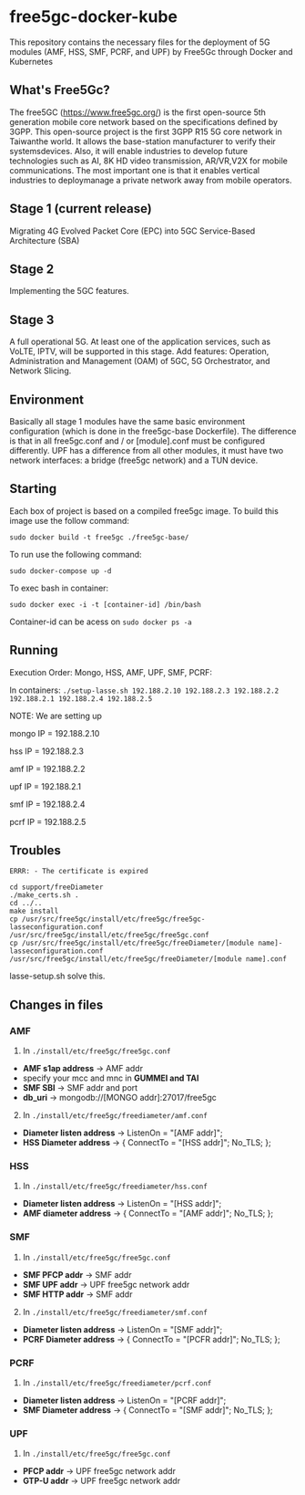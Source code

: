 # free5gc-docker-kube
This repository contains the necessary files for the deployment of 5G modules (AMF, HSS, SMF, PCRF, and UPF) by Free5Gc through Docker and Kubernetes

## What's Free5Gc?

The free5GC (https://www.free5gc.org/) is the first open-source 5th generation mobile core network based on the specifications defined by 3GPP. This open-source project is the first 3GPP R15 5G core network in Taiwanthe world. It allows the base-station manufacturer to verify their systemsdevices. Also, it will enable industries to develop future technologies such as AI, 8K HD video transmission, AR/VR,V2X for mobile communications. The most important one is that it enables vertical industries to deploymanage a private network away from mobile operators. 

## Stage 1 (current release)
Migrating 4G Evolved Packet Core (EPC) into 5GC Service-Based Architecture (SBA)

## Stage 2
Implementing the 5GC features.

## Stage 3
A full operational 5G. At least one of the application services, such as VoLTE, IPTV, will be supported in this stage. Add features: Operation, Administration and Management (OAM) of 5GC, 5G Orchestrator, and Network Slicing.

## Environment 

Basically all stage 1 modules have the same basic environment configuration (which is done in the free5gc-base Dockerfile). The difference is that in all free5gc.conf and / or [module].conf must be configured differently. UPF has a difference from all other modules, it must have two network interfaces: a bridge (free5gc network) and a TUN device.

## Starting
Each box of project is based on a compiled free5gc image. To build this image use the follow command:

``sudo docker build -t free5gc ./free5gc-base/``

To run use the following command:

``sudo docker-compose up -d``

To exec bash in container:

``sudo docker exec -i -t [container-id] /bin/bash``

Container-id can be acess on ``sudo docker ps -a``

## Running 

Execution Order: Mongo, HSS, AMF, UPF, SMF, PCRF: 

In containers:
``./setup-lasse.sh 192.188.2.10 192.188.2.3 192.188.2.2 192.188.2.1 192.188.2.4 192.188.2.5``

NOTE: We are setting up

mongo IP = 192.188.2.10

hss IP = 192.188.2.3

amf IP = 192.188.2.2

upf IP = 192.188.2.1

smf IP = 192.188.2.4

pcrf IP = 192.188.2.5

## Troubles 

``ERRR: - The certificate is expired``

```
cd support/freeDiameter
./make_certs.sh .
cd ../..
make install
cp /usr/src/free5gc/install/etc/free5gc/free5gc-lasseconfiguration.conf /usr/src/free5gc/install/etc/free5gc/free5gc.conf
cp /usr/src/free5gc/install/etc/free5gc/freeDiameter/[module name]-lasseconfiguration.conf /usr/src/free5gc/install/etc/free5gc/freeDiameter/[module name].conf
```

lasse-setup.sh solve this.

## Changes in files
### AMF
1. In `./install/etc/free5gc/free5gc.conf`
 - **AMF s1ap address** -> AMF addr
 - specify your mcc and mnc in **GUMMEI and TAI**
 - **SMF SBI** -> SMF addr and port 
 - **db_uri** -> mongodb://[MONGO addr]:27017/free5gc
2. In `./install/etc/free5gc/freediameter/amf.conf`
 - **Diameter listen address** -> ListenOn = "[AMF addr]";
 - **HSS Diameter address** ->  { ConnectTo = "[HSS addr]"; No_TLS; };
### HSS
1. In `./install/etc/free5gc/freediameter/hss.conf`
 - **Diameter listen address** -> ListenOn = "[HSS addr]";
 - **AMF diameter address** -> { ConnectTo = "[AMF addr]"; No_TLS; };
### SMF
1. In `./install/etc/free5gc/free5gc.conf`
 - **SMF PFCP addr** -> SMF addr
 - **SMF UPF addr** -> UPF free5gc network addr
 - **SMF HTTP addr** ->  SMF addr
2. In `./install/etc/free5gc/freediameter/smf.conf`
 - **Diameter listen address** -> ListenOn = "[SMF addr]";
 - **PCRF Diameter address** ->  { ConnectTo = "[PCFR addr]"; No_TLS; };
### PCRF
1. In `./install/etc/free5gc/freediameter/pcrf.conf`
 - **Diameter listen address** -> ListenOn = "[PCRF addr]";
 - **SMF Diameter address** ->  { ConnectTo = "[SMF addr]"; No_TLS; };
### UPF
1. In `./install/etc/free5gc/free5gc.conf`
 - **PFCP addr** -> UPF free5gc network addr
 - **GTP-U addr** -> UPF free5gc network addr


